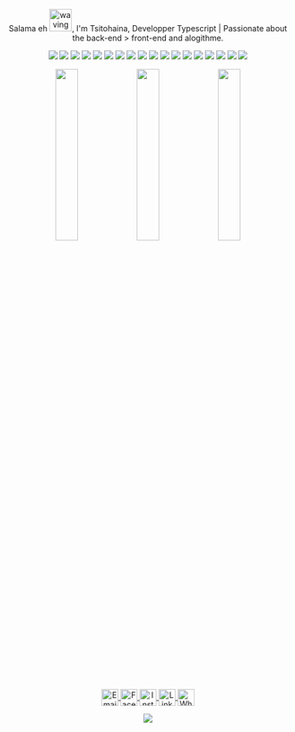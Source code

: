 <p align="center">
  Salama eh <img src="https://user-images.githubusercontent.com/72663882/171687151-bb31c996-c9d2-49c8-b593-734946893b23.gif" alt="waving hand gif" aria-hidden="true"   width="40"/>, I'm Tsitohaina, Developper Typescript | Passionate about the back-end > front-end and alogithme. 
</p> 


<p align="center">
  <img src="https://img.shields.io/badge/typescript-%23007ACC.svg?style=for-the-badge&logo=typescript&logoColor=white" />
  <img src="https://img.shields.io/badge/javascript-%23323330.svg?style=for-the-badge&logo=javascript&logoColor=%23F7DF1E" />
  <img src="https://img.shields.io/badge/python-3670A0?style=for-the-badge&logo=python&logoColor=ffdd54" />
  <img src="https://img.shields.io/badge/c-%2300599C.svg?style=for-the-badge&logo=c&logoColor=white" />
  <img src="https://img.shields.io/badge/MongoDB-%234ea94b.svg?style=for-the-badge&logo=mongodb&logoColor=white" />
  <img src="https://img.shields.io/badge/mysql-4479A1.svg?style=for-the-badge&logo=mysql&logoColor=white" />
  <img src="https://img.shields.io/badge/postgres-%23316192.svg?style=for-the-badge&logo=postgresql&logoColor=white" />
  <img src="https://img.shields.io/badge/Realm-39477F?style=for-the-badge&logo=realm&logoColor=white" />
  <img src="https://img.shields.io/badge/redis-%23DD0031.svg?style=for-the-badge&logo=redis&logoColor=white" />
  <img src="https://img.shields.io/badge/sqlite-%2307405e.svg?style=for-the-badge&logo=sqlite&logoColor=white" />
  <img src="https://img.shields.io/badge/nestjs-E0234E.svg?style=for-the-badge&logo=nestjs&logoColor=white" />
  <img src="https://img.shields.io/badge/node.js-339933.svg?style=for-the-badge&logo=nodedotjs&logoColor=white" />
  <img src="https://img.shields.io/badge/Clean_Architecture-0A74DA?style=for-the-badge&logo=architecture&logoColor=white" />
  <img src="https://img.shields.io/badge/Modular_Architecture-F9A825?style=for-the-badge&logo=modular&logoColor=white" />
  <img src="https://img.shields.io/badge/postman-%23F24E1E.svg?style=for-the-badge&logo=postman&logoColor=white" />
  <img src="https://img.shields.io/badge/react_native-61DAFB.svg?style=for-the-badge&logo=react&logoColor=black" />
  <img src="https://img.shields.io/badge/angular-DD0031.svg?style=for-the-badge&logo=angular&logoColor=white" />
  <img src="https://img.shields.io/badge/tkinter-3776AB.svg?style=for-the-badge&logo=tkinter&logoColor=white" />
</p>



<p align="center">
  <img src="https://github-readme-stats.vercel.app/api?username=TsitouhRanjafy&theme=codeSTACKr&hide_border=false&include_all_commits=false&count_private=false" width="28%" />
  <img src="https://github-readme-streak-stats.herokuapp.com/?user=TsitouhRanjafy&theme=codeSTACKr&hide_border=false" width="28%" />
  <img src="https://github-readme-stats.vercel.app/api/top-langs/?username=TsitouhRanjafy&theme=codeSTACKr&hide_border=false&include_all_commits=false&count_private=false&layout=compact" width="28%" />
</p>

<!-- Proudly created with GPRM ( https://gprm.itsvg.in ) -->
 
<p align="center">
  
  <a href="mailto:ranjafytsito@gmail.com" title="Email">
    <img alt="Email" src="https://img.shields.io/badge/Gmail-D14836?style=for-the-badge&logo=gmail&logoColor=white" height="30" align="center"/>
  </a>
  <a href="https://fb.com/tsitohaina.profile" title="Facebook" target="_blank" rel="noopener noreferrer">
    <img alt="Facebook" src="https://img.shields.io/badge/Facebook-1877F2?style=for-the-badge&logo=facebook&logoColor=white" height="30" align="center"/>
  </a>

  <a href="https://instagram.com/tonprofil" title="Instagram" target="_blank" rel="noopener noreferrer">
    <img alt="Instagram" src="https://img.shields.io/badge/Instagram-E4405F?style=for-the-badge&logo=instagram&logoColor=white" height="30" align="center"/>
  </a>

  <a href="https://linkedin.com/in/tsitohaina-ramiaranjafy-2920a4272" title="LinkedIn" target="_blank" rel="noopener noreferrer">
    <img alt="LinkedIn" src="https://img.shields.io/badge/LinkedIn-0A66C2?style=for-the-badge&logo=linkedin&logoColor=white" height="30" align="center"/>
  </a>

  <a href="https://wa.me/tonnumero" title="WhatsApp" target="_blank" rel="noopener noreferrer">
    <img alt="WhatsApp" src="https://img.shields.io/badge/WhatsApp-25D366?style=for-the-badge&logo=whatsapp&logoColor=white" height="30" align="center"/>
  </a>

</p>

<p align="center">
     <img src="https://capsule-render.vercel.app/api?type=waving&color=gradient&height=100&section=footer"/>
</p>
